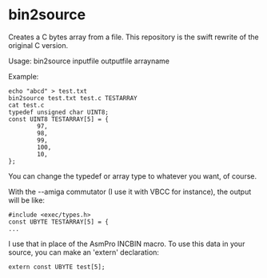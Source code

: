 # bin2source

Creates a C bytes array from a file.
This repository is the swift rewrite of the original C version.

Usage:
bin2source inputfile outputfile arrayname

Example:
```
echo "abcd" > test.txt
bin2source test.txt test.c TESTARRAY
cat test.c
typedef unsigned char UINT8;
const UINT8 TESTARRAY[5] = {
        97,
        98,
        99,
        100,
        10,
};
```
You can change the typedef or array type to whatever you want, of course.

With the --amiga commutator (I use it with VBCC for instance), the output will be like:
```
#include <exec/types.h>
const UBYTE TESTARRAY[5] = {
...
```
I use that in place of the AsmPro INCBIN macro. To use this data in your source, you can make an 'extern' declaration:
```
extern const UBYTE test[5];
```

